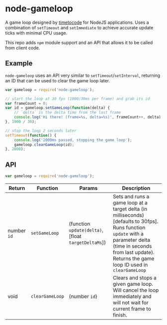 # node-gameloop

A game loop designed by [timetocode](https://github.com/timetocode) for NodeJS applications. Uses a combination of `setTimeout` and `setImmediate` to achieve accurate update ticks with minimal CPU usage.

This repo adds `npm` module support and an API that allows it to be called from client code.

## Example

`node-gameloop` uses an API very similar to `setTimeout`/`setInterval`, returning an ID that can be used to clear the game loop later.

```js
var gameloop = require('node-gameloop');

// start the loop at 30 fps (1000/30ms per frame) and grab its id
var frameCount = 0;
var id = gameloop.setGameLoop(function(delta) {
	// `delta` is the delta time from the last frame
	console.log('Hi there! (frame=%s, delta=%s)', frameCount++, delta);
}, 1000 / 30);

// stop the loop 2 seconds later
setTimeout(function() {
	console.log('2000ms passed, stopping the game loop');
	gameloop.clearGameLoop(id);
}, 2000);
```

## API

```js
var gameloop = require('node-gameloop');
```

Return | Function | Params | Description
--- | --- | --- | ---
number `id` | `setGameLoop` | (function `update(delta)`, [float `targetDeltaMs`]) | Sets and runs a game loop at a target delta (in milliseconds) [defaults to 30fps]. Runs function `update` with a parameter delta (time in seconds from last update). Returns the game loop ID used in `clearGameLoop`
void | `clearGameLoop` | (number `id`) | Clears and stops a given game loop. Will cancel the loop immediately and will not wait for current frame to finish.
